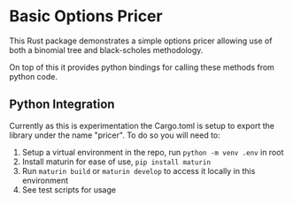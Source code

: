 # Basic Options Pricer

This Rust package demonstrates a simple options pricer allowing use of both a
binomial tree and black-scholes methodology.

On top of this it provides python bindings for calling these methods from
python code.

## Python Integration

Currently as this is experimentation the Cargo.toml is setup to export the
library under the name "pricer". To do so you will need to:

1. Setup a virtual environment in the repo, run `python -m venv .env` in root
2. Install maturin for ease of use, `pip install maturin`
3. Run `maturin build` or `maturin develop` to access it locally in this
environment
4. See test scripts for usage

